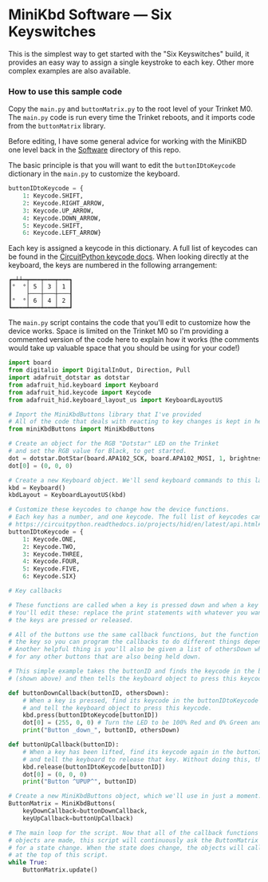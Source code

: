 # MiniKbd Software — Six Keyswitches

This is the simplest way to get started with the "Six Keyswitches" build, it provides an easy way to assign a single keystroke to each key. Other more complex examples are also available.

### How to use this sample code

Copy the `main.py` and `buttonMatrix.py` to the root level of your Trinket M0. The `main.py` code is run every time the Trinket reboots, and it imports code from the `buttonMatrix` library.

Before editing, I have some general advice for working with the MiniKBD one level back in the [Software](../) directory of this repo.

The basic principle is that you will want to edit the `buttonIDtoKeycode` dictionary in the `main.py` to customize the keyboard.

```python
buttonIDtoKeycode = {
    1: Keycode.SHIFT,
    2: Keycode.RIGHT_ARROW,
    3: Keycode.UP_ARROW,
    4: Keycode.DOWN_ARROW,
    5: Keycode.SHIFT,
    6: Keycode.LEFT_ARROW}
 ```
Each key is assigned a keycode in this dictionary. A full list of keycodes can be found in the [CircuitPython keycode docs](https://circuitpython.readthedocs.io/projects/hid/en/latest/api.html). When looking directly at the keyboard, the keys are numbered in the following arrangement:
 
 ```
 ┏━┷┷━┯━━━┯━━━┯━━━┓
 ┃°  °│ 5 │ 3 │ 1 ┃
 ┃    ├───┼───┼───┨
 ┃°  °│ 6 │ 4 │ 2 ┃
 ┗━━━━┷━━━┷━━━┷━━━┛
 
```

The `main.py` script contains the code that you'll edit to customize how the device works. Space is limited on the Trinket M0 so I'm providing a commented version of the code here to explain how it works (the comments would take up valuable space that you should be using for your code!)

```python
import board
from digitalio import DigitalInOut, Direction, Pull
import adafruit_dotstar as dotstar
from adafruit_hid.keyboard import Keyboard
from adafruit_hid.keycode import Keycode
from adafruit_hid.keyboard_layout_us import KeyboardLayoutUS

# Import the MiniKbdButtons library that I've provided
# All of the code that deals with reacting to key changes is kept in here
from miniKbdButtons import MiniKbdButtons

# Create an object for the RGB "Dotstar" LED on the Trinket
# and set the RGB value for Black, to get started.
dot = dotstar.DotStar(board.APA102_SCK, board.APA102_MOSI, 1, brightness=0.2)
dot[0] = (0, 0, 0)

# Create a new Keyboard object. We'll send keyboard commands to this later.
kbd = Keyboard()
kbdLayout = KeyboardLayoutUS(kbd)

# Customize these keycodes to change how the device functions.
# Each key has a number, and one keycode. The full list of keycodes can be found here:
# https://circuitpython.readthedocs.io/projects/hid/en/latest/api.html#adafruit-hid-keycode-keycode
buttonIDtoKeycode = {
	1: Keycode.ONE,
	2: Keycode.TWO,
	3: Keycode.THREE,
	4: Keycode.FOUR,
	5: Keycode.FIVE,
	6: Keycode.SIX}

# Key callbacks

# These functions are called when a key is pressed down and when a key is released.
# You'll edit these: replace the print statements with whatever you want the device to do when
# the keys are pressed or released.

# All of the buttons use the same callback functions, but the function receives the ID number of
# the key so you can program the callbacks to do different things depending on which key is held down.
# Another helpful thing is you'll also be given a list of othersDown which contains the button IDs
# for any other buttons that are also being held down.

# This simple example takes the buttonID and finds the keycode in the buttonIDtoKeycode dictionary
# (shown above) and then tells the keyboard object to press this keycode.

def buttonDownCallback(buttonID, othersDown):
    # When a key is pressed, find its keycode in the buttonIDtoKeycode dictionary,
    # and tell the keyboard object to press this keycode.
	kbd.press(buttonIDtoKeycode[buttonID])
	dot[0] = (255, 0, 0) # Turn the LED to be 100% Red and 0% Green and Blue
	print("Button _down_", buttonID, othersDown)

def buttonUpCallback(buttonID):
    # When a key has been lifted, find its keycode again in the buttonIDtoKeycode dictionary
    # and tell the keyboard to release that key. Without doing this, the key would still be held down!
	kbd.release(buttonIDtoKeycode[buttonID])
	dot[0] = (0, 0, 0)
	print("Button ^UPUP^", buttonID)

# Create a new MiniKbdButtons object, which we'll use in just a moment...
ButtonMatrix = MiniKbdButtons(
	keyDownCallback=buttonDownCallback, 
	keyUpCallback=buttonUpCallback)

# The main loop for the script. Now that all of the callback functions are defined, and the
# objects are made, this script will continuously ask the ButtonMatrix object to update and check
# for a state change. When the state does change, the objects will call the callback functions 
# at the top of this script.
while True:
	ButtonMatrix.update()
```
